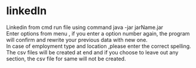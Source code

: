 # linkedIn
Linkedin from cmd
run file  using command java -jar jarName.jar  
Enter options from menu , if you enter a option number again, the program will confirm and rewrite your previous data with new one.  
In case of employment type and location ,please enter the correct spelling.  
The csv files will be created at end and if you choose to leave out any section, the csv file for same will not be created.  
